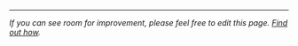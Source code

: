 ---

*If you can see room for improvement, please feel free to edit this page. [Find out how](guides/contributing.md).*
